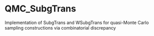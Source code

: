 # QMC_SubgTrans
Implementation of SubgTrans and WSubgTrans for quasi-Monte Carlo sampling constructions via combinatorial discrepancy
